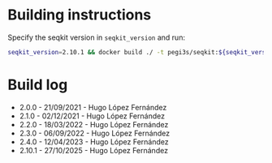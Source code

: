 # Building instructions

Specify the seqkit version in `seqkit_version` and run:

```bash
seqkit_version=2.10.1 && docker build ./ -t pegi3s/seqkit:${seqkit_version} --build-arg VERSION=${seqkit_version}  && docker tag pegi3s/seqkit:${seqkit_version} pegi3s/seqkit:latest
```

# Build log

- 2.0.0 - 21/09/2021 - Hugo López Fernández
- 2.1.0 - 02/12/2021 - Hugo López Fernández
- 2.2.0 - 18/03/2022 - Hugo López Fernández
- 2.3.0 - 06/09/2022 - Hugo López Fernández
- 2.4.0 - 12/04/2023 - Hugo López Fernández
- 2.10.1 - 27/10/2025 - Hugo López Fernández
